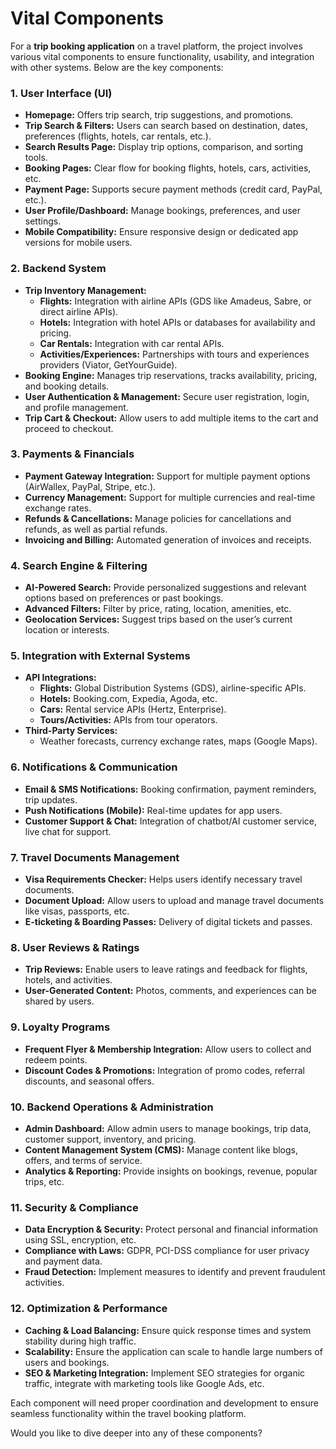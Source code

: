 # Vital Components


For a  **trip booking application**  on a travel platform, the project involves various vital components to ensure functionality, usability, and integration with other systems. Below are the key components:

### 1.  **User Interface (UI)**

-   **Homepage:**  Offers trip search, trip suggestions, and promotions.
-   **Trip Search & Filters:**  Users can search based on destination, dates, preferences (flights, hotels, car rentals, etc.).
-   **Search Results Page:**  Display trip options, comparison, and sorting tools.
-   **Booking Pages:**  Clear flow for booking flights, hotels, cars, activities, etc.
-   **Payment Page:**  Supports secure payment methods (credit card, PayPal, etc.).
-   **User Profile/Dashboard:**  Manage bookings, preferences, and user settings.
-   **Mobile Compatibility:**  Ensure responsive design or dedicated app versions for mobile users.

### 2.  **Backend System**

-   **Trip Inventory Management:**
    -   **Flights:**  Integration with airline APIs (GDS like Amadeus, Sabre, or direct airline APIs).
    -   **Hotels:**  Integration with hotel APIs or databases for availability and pricing.
    -   **Car Rentals:**  Integration with car rental APIs.
    -   **Activities/Experiences:**  Partnerships with tours and experiences providers (Viator, GetYourGuide).
-   **Booking Engine:**  Manages trip reservations, tracks availability, pricing, and booking details.
-   **User Authentication & Management:**  Secure user registration, login, and profile management.
-   **Trip Cart & Checkout:**  Allow users to add multiple items to the cart and proceed to checkout.

### 3.  **Payments & Financials**

-   **Payment Gateway Integration:**  Support for multiple payment options (AirWallex, PayPal, Stripe, etc.).
-   **Currency Management:**  Support for multiple currencies and real-time exchange rates.
-   **Refunds & Cancellations:**  Manage policies for cancellations and refunds, as well as partial refunds.
-   **Invoicing and Billing:**  Automated generation of invoices and receipts.

### 4.  **Search Engine & Filtering**

-   **AI-Powered Search:**  Provide personalized suggestions and relevant options based on preferences or past bookings.
-   **Advanced Filters:**  Filter by price, rating, location, amenities, etc.
-   **Geolocation Services:**  Suggest trips based on the user’s current location or interests.

### 5.  **Integration with External Systems**

-   **API Integrations:**
    -   **Flights:**  Global Distribution Systems (GDS), airline-specific APIs.
    -   **Hotels:**  Booking.com, Expedia, Agoda, etc.
    -   **Cars:**  Rental service APIs (Hertz, Enterprise).
    -   **Tours/Activities:**  APIs from tour operators.
-   **Third-Party Services:**
    -   Weather forecasts, currency exchange rates, maps (Google Maps).

### 6.  **Notifications & Communication**

-   **Email & SMS Notifications:**  Booking confirmation, payment reminders, trip updates.
-   **Push Notifications (Mobile):**  Real-time updates for app users.
-   **Customer Support & Chat:**  Integration of chatbot/AI customer service, live chat for support.

### 7.  **Travel Documents Management**

-   **Visa Requirements Checker:**  Helps users identify necessary travel documents.
-   **Document Upload:**  Allow users to upload and manage travel documents like visas, passports, etc.
-   **E-ticketing & Boarding Passes:**  Delivery of digital tickets and passes.

### 8.  **User Reviews & Ratings**

-   **Trip Reviews:**  Enable users to leave ratings and feedback for flights, hotels, and activities.
-   **User-Generated Content:**  Photos, comments, and experiences can be shared by users.

### 9.  **Loyalty Programs**

-   **Frequent Flyer & Membership Integration:**  Allow users to collect and redeem points.
-   **Discount Codes & Promotions:**  Integration of promo codes, referral discounts, and seasonal offers.

### 10.  **Backend Operations & Administration**

-   **Admin Dashboard:**  Allow admin users to manage bookings, trip data, customer support, inventory, and pricing.
-   **Content Management System (CMS):**  Manage content like blogs, offers, and terms of service.
-   **Analytics & Reporting:**  Provide insights on bookings, revenue, popular trips, etc.

### 11.  **Security & Compliance**

-   **Data Encryption & Security:**  Protect personal and financial information using SSL, encryption, etc.
-   **Compliance with Laws:**  GDPR, PCI-DSS compliance for user privacy and payment data.
-   **Fraud Detection:**  Implement measures to identify and prevent fraudulent activities.

### 12.  **Optimization & Performance**

-   **Caching & Load Balancing:**  Ensure quick response times and system stability during high traffic.
-   **Scalability:**  Ensure the application can scale to handle large numbers of users and bookings.
-   **SEO & Marketing Integration:**  Implement SEO strategies for organic traffic, integrate with marketing tools like Google Ads, etc.

Each component will need proper coordination and development to ensure seamless functionality within the travel booking platform.

Would you like to dive deeper into any of these components?